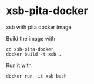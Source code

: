 # xsb-pita-docker
xsb with pita docker image

Build the image with

```
cd xsb-pita-docker
docker build -t xsb .
```

Run it with
```
docker run -it xsb bash
```
